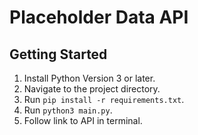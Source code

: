 # Placeholder Data API

## Getting Started

1. Install Python Version 3 or later.
2. Navigate to the project directory.
3. Run `pip install -r requirements.txt`.
4. Run `python3 main.py`.
5. Follow link to API in terminal.